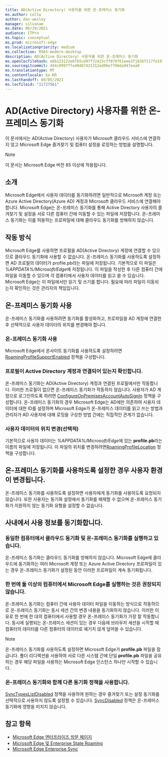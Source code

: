 ```yaml
---
title: AD(Active Directory) 사용자를 위한 온-프레미스 동기화
ms.author: collw
author: dan-wesley
manager: silvanam
ms.date: 06/29/2021
audience: ITPro
ms.topic: conceptual
ms.prod: microsoft-edge
ms.localizationpriority: medium
ms.collection: M365-modern-desktop
description: AD(Active Directory) 사용자를 위한 온-프레미스 동기화
ms.openlocfilehash: e6b123122e6fb5cd97f72423cff079f61eee2f1836f217fe1970bc05492a0f69
ms.sourcegitcommit: d44c0997ffe40d67421312ed96e7766da947eaa0
ms.translationtype: MT
ms.contentlocale: ko-KR
ms.lasthandoff: 08/05/2021
ms.locfileid: "11727561"
---
```

# <a name="on-premises-sync-for-active-directory-ad-users"></a>AD(Active Directory) 사용자를 위한 온-프레미스 동기화

이 문서에서는 AD(Active Directory) 사용자가 Microsoft 클라우드 서비스에 연결하지 않고 Microsoft Edge 즐겨찾기 및 컴퓨터 설정을 로밍하는 방법을 설명합니다.

> [!NOTE]
> 이 문서는 Microsoft Edge 버전 85 이상에 적용됩니다.

## <a name="introduction"></a>소개

Microsoft Edge에서 사용자 데이터를 동기화하려면 일반적으로 Microsoft 계정 또는 Azure Active Directory(Azure AD) 계정과 Microsoft 클라우드 서비스에 연결해야 합니다. Microsoft Edge는 온-프레미스 동기화를 통해 Active Directory 사용자의 즐겨찾기 및 설정을 서로 다른 컴퓨터 간에 이동할 수 있는 파일에 저장합니다. 온-프레미스 동기화는 이를 허용하는 프로파일에 대해 클라우드 동기화를 방해하지 않습니다.

## <a name="how-it-works"></a>작동 방식

Microsoft Edge를 사용하면 프로필을 AD(Active Directory) 계정에 연결할 수 있으므로 클라우드 동기화에 사용할 수 없습니다. 온-프레미스 동기화를 사용하도록 설정하면 AD 프로필의 데이터가 profile.pb라는 파일에 저장됩니다. 기본적으로 이 파일은 *%APPDATA%/Microsoft/Edge*에 저장됩니다. 이 파일을 작성한 후 다른 컴퓨터 간에 파일을 이동할 수 있으며 각 컴퓨터에서 사용자 데이터를 읽고 쓸 수 있습니다. Microsoft Edge는 이 파일에서만 읽기 및 쓰기를 합니다. 필요에 따라 파일이 이동되는지 확인하는 것은 관리자의 책임입니다.

## <a name="use-on-premises-sync"></a>온-프레미스 동기화 사용

온-프레미스 동기화를 사용하려면 동기화를 활성화하고, 프로파일을 AD 계정에 연결한 후 선택적으로 사용자 데이터의 위치를 변경해야 합니다.

### <a name="enable-on-premises-sync"></a>온-프레미스 동기화 사용

Microsoft Edge에서 온사이트 동기화를 사용하도록 설정하려면[RoamingProfileSupportEnabled](./microsoft-edge-policies.md#roamingprofilesupportenabled) 정책을 구성합니다.

### <a name="ensure-that-a-profile-is-associated-with-an-active-directory-account"></a>프로필이 Active Directory 계정과 연결되어 있는지 확인합니다.

온-프레미스 동기화는 AD(Active Directory) 계정과 연결된 프로필에서만 작동합니다. 이러한 프로필이 없으면 온-프레미스 동기화가 작동하지 않습니다. 사용자가 AD 계정으로 로그인하도록 하려면 [ConfigureOnPremisesAccountAutoSignIn](./microsoft-edge-policies.md#configureonpremisesaccountautosignin) 정책을 구성합니다. 온-프레미스 동기화의 경우 Microsoft Edge는 AD에만 의존하여 사용자 데이터에 대한 ID를 설정하며 Microsoft Edge가 온-프레미스 데이터를 읽고 쓰는 방법과 관리자가 AD 사용자에 대해 로밍을 구성한 방법 간에는 직접적인 관계가 없습니다.

### <a name="change-the-location-of-the-user-data-optional"></a>사용자 데이터의 위치 변경(선택적)

기본적으로 사용자 데이터는 *%APPDATA%/Microsoft/Edge*에 있는 **profile.pb**라는 이름의 파일에 저장됩니다. 이 파일의 위치를 변경하려면[RoamingProfileLocation](./microsoft-edge-policies.md#roamingprofilelocation) 정책을 구성합니다.

## <a name="changes-in-the-user-experience-when-on-premises-sync-is-enabled"></a>온-프레미스 동기화를 사용하도록 설정한 경우 사용자 환경이 변경됩니다.

온-프레미스 동기화를 사용하도록 설정하면 사용자에게 동기화를 사용하도록 요청되지 않습니다. 또한 사용자는 동기화 설정에서 동기화를 해제할 수 없으며 온-프레미스 동기화가 지원하지 않는 동기화 유형을 설정할 수 없습니다.

## <a name="on-premises-sync-usage-notes"></a>사내에서 사용 정보를 동기화합니다.

### <a name="running-cloud-sync-and-on-premises-sync-on-the-same-computer"></a>동일한 컴퓨터에서 클라우드 동기화 및 온-프레미스 동기화를 실행하고 있습니다.

온-프레미스 동기화는 클라우드 동기화를 방해하지 않습니다. Microsoft Edge에 클라우드에 동기화하는 여러 Microsoft 계정 또는 Azure Active Directory 프로파일이 있는 경우 온-프레미스 동기화가 설정된 동안 이러한 프로파일이 계속 동기화됩니다.

### <a name="running-microsoft-edge-on-more-than-one-computer-at-a-time-isnt-recommended"></a>한 번에 둘 이상의 컴퓨터에서 Microsoft Edge를 실행하는 것은 권장되지 않습니다.

온-프레미스 동기화는 컴퓨터 간에 사용자 데이터 파일을 이동하는 방식으로 작동하므로 온-프레미스 동기화는 동시 세션 간의 변경 내용을 동기화하지 않습니다. 이러한 이유로 한 번에 한 대의 컴퓨터에서 사용할 경우 온-프레미스 동기화가 가장 잘 작동합니다. 동시에 실행되는 온-프레미스 세션이 있는 경우 다음에 브라우저 세션을 시작할 때 컴퓨터의 데이터를 다른 컴퓨터의 데이터로 예기치 않게 덮어쓸 수 있습니다.

> [!NOTE]
> 온-프레미스 동기화를 사용하도록 설정하면 Microsoft Edge가 **profile.pb** 파일을 잠급니다. 폴더 리디렉션을 사용하여 서로 다른 시스템 간에 단일 **profile.pb** 파일을 공유하는 경우 해당 파일을 사용하는 Microsoft Edge 인스턴스 하나만 시작할 수 있습니다.

### <a name="using-other-sync-policies-with-on-premises-sync"></a>온-프레미스 동기화와 함께 다른 동기화 정책을 사용합니다.

[SyncTypesListDisabled](./microsoft-edge-policies.md#synctypeslistdisabled) 정책을 사용하여 원하는 경우 즐겨찾기 또는 설정 동기화를 선택적으로 사용하지 않도록 설정할 수 있습니다. [SyncDisabled](./microsoft-edge-policies.md#syncdisabled) 정책은 온-프레미스 동기화에 영향을 미치지 않습니다.

## <a name="see-also"></a>참고 항목

- [Microsoft Edge 엔터프라이즈 방문 페이지](https://aka.ms/EdgeEnterprise)
- [Microsoft Edge 및 Enterprise State Roaming](microsoft-edge-enterprise-state-roaming.md)
- [Microsoft Edge Enterprise Sync](microsoft-edge-enterprise-sync.md)